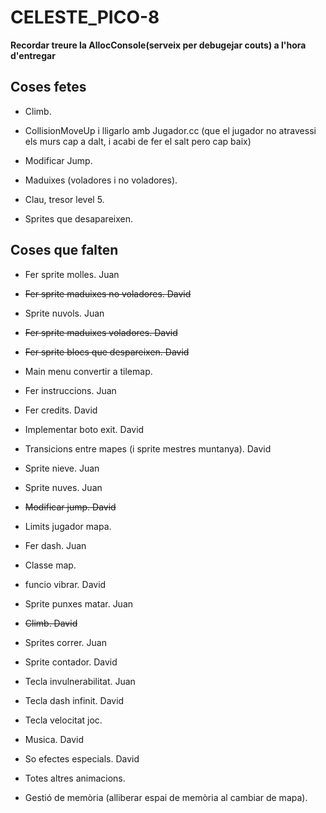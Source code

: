 # CELESTE_PICO-8

<b>Recordar treure la AllocConsole(serveix per debugejar couts) a l'hora d'entregar</b>

## Coses fetes

- Climb. 

- CollisionMoveUp i lligarlo amb Jugador.cc (que el jugador no atravessi els murs cap a dalt, i acabi de fer el salt pero cap baix)

- Modificar Jump. 

- Maduixes (voladores i no voladores). 

- Clau, tresor level 5. 

- Sprites que desapareixen. 

## Coses que falten

- Fer sprite molles. Juan

- <del>Fer sprite maduixes no voladores. David</del>

- Sprite nuvols.            Juan

- <del>Fer sprite maduixes voladores. David</del>

- <del>Fer sprite blocs que despareixen. David</del>

- Main menu convertir a tilemap. 

- Fer instruccions.         Juan

- Fer credits.              David

- Implementar boto exit. David

- Transicions entre mapes (i sprite mestres muntanya). David

- </del>Sprite nieve. Juan</del>

- Sprite nuves. Juan

- <del>Modificar jump. David</del>

- Limits jugador mapa. 

- Fer dash. Juan

- Classe map. 

- funcio vibrar. David

- Sprite punxes matar. Juan

- <del>Climb. David</del>

- Sprites correr. Juan

- Sprite contador. David

- Tecla invulnerabilitat. Juan

- Tecla dash infinit. David

- Tecla velocitat joc. 

- Musica.       David

- So efectes especials. David

- Totes altres animacions. 

- Gestió de memòria (alliberar espai de memòria al cambiar de mapa). 
